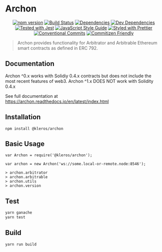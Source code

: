# Archon

<p align="center">  
  <a href="https://badge.fury.io/js/%40kleros%2Farchon"><img src="https://badge.fury.io/js/%40kleros%2Farchon.svg" alt="npm version"></a>
  <a href="https://travis-ci.org/kleros/archon"><img src="https://travis-ci.org/kleros/archon.svg?branch=master" alt="Build Status"></a>
  <a href="https://david-dm.org/kleros/archon"><img src="https://david-dm.org/kleros/archon.svg" alt="Dependencies"></a>
  <a href="https://david-dm.org/kleros/archon?type=dev"><img src="https://david-dm.org/kleros/archon/dev-status.svg" alt="Dev Dependencies"></a>
  <a href="https://github.com/facebook/jest"><img src="https://img.shields.io/badge/tested_with-jest-99424f.svg" alt="Tested with Jest"></a>
  <a href="https://standardjs.com"><img src="https://img.shields.io/badge/code_style-standard-brightgreen.svg" alt="JavaScript Style Guide"></a>
  <a href="https://github.com/prettier/prettier"><img src="https://img.shields.io/badge/styled_with-prettier-ff69b4.svg" alt="Styled with Prettier"></a>
  <a href="https://conventionalcommits.org"><img src="https://img.shields.io/badge/Conventional%20Commits-1.0.0-yellow.svg" alt="Conventional Commits"></a>
  <a href="http://commitizen.github.io/cz-cli/"><img src="https://img.shields.io/badge/commitizen-friendly-brightgreen.svg" alt="Commitizen Friendly"></a>
</p>

> Archon provides functionality for Arbitrator and Arbitrable Ethereum smart contracts as defined in ERC 792.

## Documentation

Archon ^0.x works with Solidiy 0.4.x contracts but does not include the most recent features of web3.
Archon ^1.x DOES NOT work with Solidity 0.4.x

See full documentation at https://archon.readthedocs.io/en/latest/index.html

## Installation

```
npm install @kleros/archon
```

## Basic Usage

```
var Archon = require('@kleros/archon');

var archon = new Archon('ws://some.local-or-remote.node:8546');

> archon.arbitrator
> archon.arbitrable
> archon.utils
> archon.version
```

## Test

```sh
yarn ganache
yarn test
```

## Build

```sh
yarn run build
```
